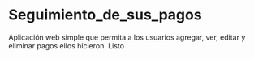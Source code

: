 # Seguimiento_de_sus_pagos
Aplicación web simple que permita a los usuarios agregar, ver, editar y eliminar pagos ellos hicieron.
Listo